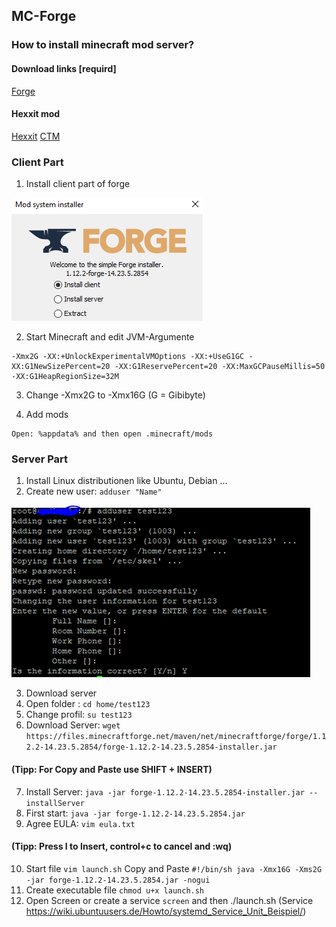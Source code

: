 ## MC-Forge

### How to install minecraft mod server?

#### Download links [requird]
[Forge](http://files.minecraftforge.net/maven/net/minecraftforge/forge/index_1.12.2.html)

#### Hexxit mod 
[Hexxit](https://media.forgecdn.net/files/2972/393/Hexxit+Updated+Server+Pack.zip)
[CTM](https://media.forgecdn.net/files/2915/363/CTM-MC1.12.2-1.0.2.31.jar)

### Client Part

1. Install client part of forge

![alt text](https://github.com/Ktechen/MC-Forge/blob/master/pic/Client.PNG)

2. Start Minecraft and edit JVM-Argumente

```JVM-Argumente
-Xmx2G -XX:+UnlockExperimentalVMOptions -XX:+UseG1GC -XX:G1NewSizePercent=20 -XX:G1ReservePercent=20 -XX:MaxGCPauseMillis=50 -XX:G1HeapRegionSize=32M
```
3. Change -Xmx2G to -Xmx16G (G = Gibibyte)

4. Add mods 

```%appdata%
Open: %appdata% and then open .minecraft/mods
```

### Server Part

1. Install Linux distributionen like Ubuntu, Debian ...
2. Create new user: ``` adduser "Name" ```

![alt text](https://github.com/Ktechen/MC-Forge/blob/master/pic/adduser.PNG)

3. Download server
4. Open folder : ``` cd home/test123 ``` 
5. Change profil: ``` su test123 ``` 
6. Download Server: ``` wget https://files.minecraftforge.net/maven/net/minecraftforge/forge/1.12.2-14.23.5.2854/forge-1.12.2-14.23.5.2854-installer.jar ``` 
#### (Tipp: For Copy and Paste use SHIFT + INSERT)
7. Install Server: ``` java -jar forge-1.12.2-14.23.5.2854-installer.jar --installServer ```
8. First start: ``` java -jar forge-1.12.2-14.23.5.2854.jar ```
9. Agree EULA: ``` vim eula.txt  ```
#### (Tipp: Press I to Insert, control+c to cancel and :wq) 
10. Start file ``` vim launch.sh ``` Copy and Paste ``` #!/bin/sh java -Xmx16G -Xms2G -jar forge-1.12.2-14.23.5.2854.jar -nogui ```
11. Create executable file ``` chmod u+x launch.sh ```
12. Open Screen or create a service ``` screen ``` and then ./launch.sh (Service https://wiki.ubuntuusers.de/Howto/systemd_Service_Unit_Beispiel/)
